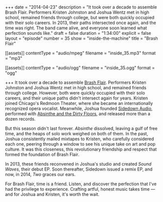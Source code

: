 +++
date = "2014-04-23"
description = "It took over a decade to assemble Brash Flair. Performers Kristen Johnston and Joshua Wentz  met in high school, remained friends through college, but were both quickly occupied with their solo careers. In 2013, their paths intersected once again, and the time was right. The band came alive, and everyone soon learned what perfection sounds like."
draft = false
duration = "1:34:00"
explicit = false
layout = "episode"
number = 35
show = "inside-the-machine"
title = "Brash Flair"

[[assets]]
  contentType = "audio/mpeg"
  filename = "inside_35.mp3"
  format = "mp3"

[[assets]]
  contentType = "audio/ogg"
  filename = "inside_35.ogg"
  format = "ogg"

+++
It took over a decade to assemble [Brash Flair](http://brashflair.com). Performers Kristen Johnston and Joshua Wentz met in high school, and remained friends through college. However, both were quickly occupied with their solo careers, and their unique paths didn't intersect again for years. Kristen joined Chicago's Redmoon Theater, where she became an internationally recognized opera vocalist. Meanwhile, Joshua founded [Sidedown Audio](http://sidedownaudio.com), performed with [Absinthe and the Dirty Floors](http://thedirtyfloors.com), and released more than a dozen records.

But this season didn't last forever. *Absinthe* dissolved, leaving a gulf of free time, and the heaps of solo work weighed on both of them. In the past, Joshua consistently mailed mixtapes to Kristen, who carefully considered each one, peering through a window to see his unique take on art and pop culture. It was this closeness, this revolutionary friendship and respect that formed the foundation of Brash Flair.

In 2013, these friends reconvened in Joshua's studio and created *Sound Waves*, their debut EP. Soon thereafter, Sidedown issued a remix EP, and now, in 2014, *Two* graces our ears.

For Brash Flair, time is a friend. Listen, and discover the perfection that I've had the privilege to experience. Crafting artful, honest music takes time &mdash; and for Joshua and Kristen, it's worth the wait.